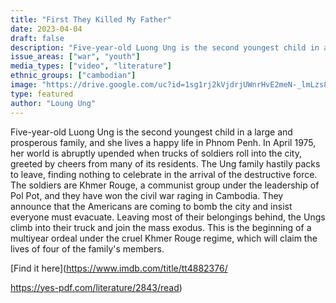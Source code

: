 ```yaml
---
title: "First They Killed My Father"
date: 2023-04-04
draft: false
description: "Five-year-old Luong Ung is the second youngest child in a large and prosperous family, and she lives a happy life in Phnom Penh. In April 1975, her world is abruptly upended when trucks of soldiers roll into the city, greeted by cheers from many of its residents. The Ung family hastily packs to leave, finding nothing to celebrate in the arrival of the destructive force. The soldiers are Khmer Rouge, a communist group under the leadership of Pol Pot, and they have won the civil war raging in Cambodia. They announce that the Americans are coming to bomb the city and insist everyone must evacuate. Leaving most of their belongings behind, the Ungs climb into their truck and join the mass exodus. This is the beginning of a multiyear ordeal under the cruel Khmer Rouge regime, which will claim the lives of four of the family's members."
issue_areas: ["war", "youth"]
media_types: ["video", "literature"]
ethnic_groups: ["cambodian"]
image: "https://drive.google.com/uc?id=1sg1rj2kVjdrjUWnrHvE2meN-_lmLzs8h"
type: featured
author: "Loung Ung"
---
```


Five-year-old Luong Ung is the second youngest child in a large and prosperous family, and she lives a happy life in Phnom Penh. In April 1975, her world is abruptly upended when trucks of soldiers roll into the city, greeted by cheers from many of its residents. The Ung family hastily packs to leave, finding nothing to celebrate in the arrival of the destructive force. The soldiers are Khmer Rouge, a communist group under the leadership of Pol Pot, and they have won the civil war raging in Cambodia. They announce that the Americans are coming to bomb the city and insist everyone must evacuate. Leaving most of their belongings behind, the Ungs climb into their truck and join the mass exodus. This is the beginning of a multiyear ordeal under the cruel Khmer Rouge regime, which will claim the lives of four of the family's members.

[Find it here](https://www.imdb.com/title/tt4882376/

https://yes-pdf.com/literature/2843/read)
